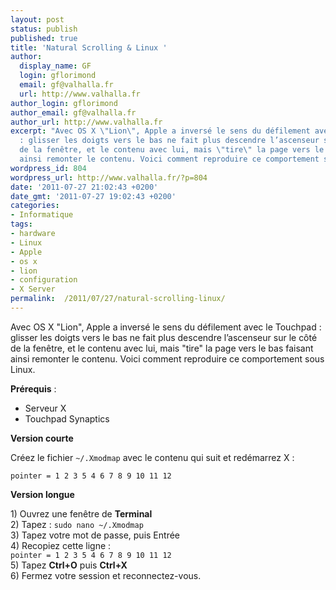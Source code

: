 ```yaml
---
layout: post
status: publish
published: true
title: 'Natural Scrolling & Linux '
author:
  display_name: GF
  login: gflorimond
  email: gf@valhalla.fr
  url: http://www.valhalla.fr
author_login: gflorimond
author_email: gf@valhalla.fr
author_url: http://www.valhalla.fr
excerpt: "Avec OS X \"Lion\", Apple a inversé le sens du défilement avec le Touchpad
  : glisser les doigts vers le bas ne fait plus descendre l’ascenseur sur le côté
  de la fenêtre, et le contenu avec lui, mais \"tire\" la page vers le bas faisant
  ainsi remonter le contenu. Voici comment reproduire ce comportement sous Linux.\r\n\r\n"
wordpress_id: 804
wordpress_url: http://www.valhalla.fr/?p=804
date: '2011-07-27 21:02:43 +0200'
date_gmt: '2011-07-27 19:02:43 +0200'
categories:
- Informatique
tags:
- hardware
- Linux
- Apple
- os x
- lion
- configuration
- X Server
permalink:  /2011/07/27/natural-scrolling-linux/
---
```

<p>Avec OS X "Lion", Apple a inversé le sens du défilement avec le Touchpad : glisser les doigts vers le bas ne fait plus descendre l’ascenseur sur le côté de la fenêtre, et le contenu avec lui, mais "tire" la page vers le bas faisant ainsi remonter le contenu. Voici comment reproduire ce comportement sous Linux.</p>
<p><a id="more"></a><a id="more-804"></a></p>
<p><strong>Prérequis</strong> :
<ul>
<li>Serveur X</li>
<li>Touchpad Synaptics</li>
</ul>
<p><b>Version courte</b></p>
<p>Créez le fichier <code>~/.Xmodmap</code> avec le contenu qui suit et redémarrez X :</p>
<p><code>pointer = 1 2 3 5 4 6 7 8 9 10 11 12</code></p>
<p><b>Version longue</b></p>
<p>1) Ouvrez une fenêtre de <b>Terminal</b><br />
2) Tapez : <code>sudo nano ~/.Xmodmap</code><br />
3) Tapez votre mot de passe, puis Entrée<br />
4) Recopiez cette ligne :<br />
<code>pointer = 1 2 3 5 4 6 7 8 9 10 11 12</code><br />
5) Tapez <b>Ctrl+O</b> puis <b>Ctrl+X</b><br />
6) Fermez votre session et reconnectez-vous.</p>

